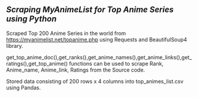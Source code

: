 
## _Scraping MyAnimeList for Top Anime Series using Python_ ##

Scraped Top 200 Anime Series in the world from https://myanimelist.net/topanime.php using Requests and BeautifulSoup4 library.

get_top_anime_doc(),get_ranks(),get_anime_names(),get_anime_links(),get_ratings(),get_top_anime() functions can be used to scrape Rank, Anime_name, Anime_link, Ratings from the Source code.

Stored data consisting of 200 rows x 4 columns into top_animes_list.csv using Pandas.
